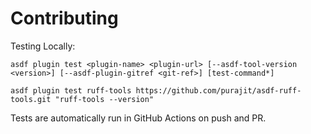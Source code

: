 # Contributing

Testing Locally:

```shell
asdf plugin test <plugin-name> <plugin-url> [--asdf-tool-version <version>] [--asdf-plugin-gitref <git-ref>] [test-command*]

asdf plugin test ruff-tools https://github.com/purajit/asdf-ruff-tools.git "ruff-tools --version"
```

Tests are automatically run in GitHub Actions on push and PR.
